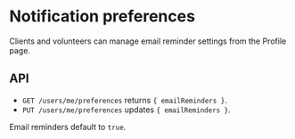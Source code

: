 # Notification preferences

Clients and volunteers can manage email reminder settings from the Profile page.

## API
- `GET /users/me/preferences` returns `{ emailReminders }`.
- `PUT /users/me/preferences` updates `{ emailReminders }`.

Email reminders default to `true`.

